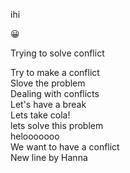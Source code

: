 ihi
<html>
<head>
<meta charset="UTF-8">
</head>
<body>

<p>&#128512;</p>

</body>
</html>
Trying to solve conflict

Try to make a conflict  
Slove the problem  
Dealing with conflicts  
Let's have a break  
Lets take cola!  
lets solve this problem  
helooooooo  
We want to have a conflict  
New line by Hanna  

